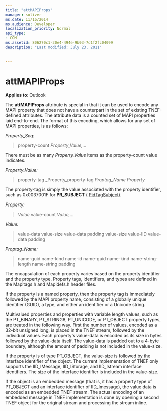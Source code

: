 ```yaml
---
title: "attMAPIProps"
manager: soliver
ms.date: 11/16/2014
ms.audience: Developer
localization_priority: Normal
api_type:
- COM
ms.assetid: 806270c1-30e4-494e-9b03-7d1f2fc04099
description: "Last modified: July 23, 2011"
 
 
---
```


# attMAPIProps

  
  
**Applies to**: Outlook 
  
The **attMAPIProps** attribute is special in that it can be used to encode any MAPI property that does not have a counterpart in the set of existing TNEF-defined attributes. The attribute data is a counted set of MAPI properties laid end-to-end. The format of this encoding, which allows for any set of MAPI properties, is as follows:  
  
 _Property_Seq:_
  
> property-count  _Property_Value,..._
    
There must be as many  _Property_Value_ items as the property-count value indicates. 
  
 _Property_Value:_
  
> property-tag  _Property_property-tag  _Proptag_Name Property_
    
The property-tag is simply the value associated with the property identifier, such as 0x0037001F for **PR_SUBJECT** ( [PidTagSubject](pidtagsubject-canonical-property.md)).
  
 _Property:_
  
>  _Value_ value-count  _Value,..._
    
 _Value:_
  
> value-data value-size value-data padding value-size value-IID value-data padding
    
 _Proptag_Name:_
  
> name-guid name-kind name-id name-guid name-kind name-string-length name-string padding
    
The encapsulation of each property varies based on the property identifier and the property type. Property tags, identifiers, and types are defined in the Mapitags.h and Mapidefs.h header files.
  
If the property is a named property, then the property tag is immediately followed by the MAPI property name, consisting of a globally unique identifier (GUID), a type, and either an identifier or a Unicode string.
  
Multivalued properties and properties with variable length values, such as the PT_BINARY, PT_STRING8, PT_UNICODE, or PT_OBJECT property types, are treated in the following way. First the number of values, encoded as a 32-bit unsigned long, is placed in the TNEF stream, followed by the individual values. Each property's value-data is encoded as its size in bytes followed by the value-data itself. The value-data is padded out to a 4-byte boundary, although the amount of padding is not included in the value-size.
  
If the property is of type PT_OBJECT, the value-size is followed by the interface identifier of the object. The current implementation of TNEF only supports the IID_IMessage, IID_IStorage, and IID_Istream interface identifiers. The size of the interface identifier is included in the value-size.
  
If the object is an embedded message (that is, it has a property type of PT_OBJECT and an interface identifier of IID_Imessage), the value data is encoded as an embedded TNEF stream. The actual encoding of an embedded message in TNEF implementation is done by opening a second TNEF object for the original stream and processing the stream inline.
  

